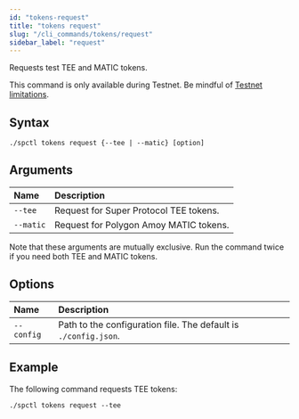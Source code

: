 ```yaml
---
id: "tokens-request"
title: "tokens request"
slug: "/cli_commands/tokens/request"
sidebar_label: "request"
---
```


Requests test TEE and MATIC tokens.

This command is only available during Testnet. Be mindful of [Testnet limitations](/testnet/limitations).

## Syntax

```
./spctl tokens request {--tee | --matic} [option]
```

## Arguments

| **Name** | **Description** |
| :- | :- |
| `--tee` | Request for Super Protocol TEE tokens. |
| `--matic` | Request for Polygon Amoy MATIC tokens. |

Note that these arguments are mutually exclusive. Run the command twice if you need both TEE and MATIC tokens.

## Options

| **Name** | **Description** |
| :- | :- |
| `--config` | Path to the configuration file. The default is `./config.json`. |

## Example

The following command requests TEE tokens:

```
./spctl tokens request --tee
```